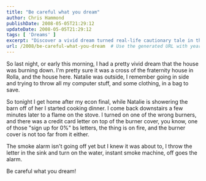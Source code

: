 ```yaml
---
title: "Be careful what you dream"
author: Chris Hammond
publishDate: 2008-05-05T21:29:12
updateDate: 2008-05-05T21:29:12
tags: [ 'Dreams' ]
excerpt: "Discover a vivid dream turned real-life cautionary tale in this blog post. Learn about a close call with a burning house and a valuable lesson learned."
url: /2008/be-careful-what-you-dream  # Use the generated URL with year
---
```

<p>So last night, or early this morning, I had a pretty vivid dream that the house was burning down. I'm pretty sure it was a cross of the fraternity house in Rolla, and the house here. Natalie was outside, I remember going in side and trying to throw all my computer stuff, and some clothing, in a bag to save.</p> <p>So tonight I get home after my econ final, while Natalie is showering the barn off of her I started cooking dinner. I come back downstairs a few minutes later to a flame on the stove. I turned on one of the wrong burners, and there was a credit card letter on top of the burner cover, you know, one of those "sign up for 0%" bs letters, the thing is on fire, and the burner cover is not too far from it either.</p> <p>The smoke alarm isn't going off yet but I knew it was about to, I throw the letter in the sink and turn on the water, instant smoke machine, off goes the alarm.</p> <p>Be careful what you dream!</p>

